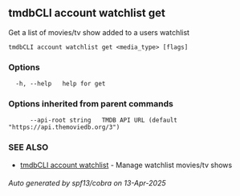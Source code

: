 ## tmdbCLI account watchlist get

Get a list of movies/tv show added to a users watchlist

```
tmdbCLI account watchlist get <media_type> [flags]
```

### Options

```
  -h, --help   help for get
```

### Options inherited from parent commands

```
      --api-root string   TMDB API URL (default "https://api.themoviedb.org/3")
```

### SEE ALSO

* [tmdbCLI account watchlist](tmdbCLI_account_watchlist.md)	 - Manage watchlist movies/tv shows

###### Auto generated by spf13/cobra on 13-Apr-2025

